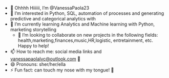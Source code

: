 - 👋 Ohhhh Hiiiiii, I’m @VanessaPaola23
- 👀 I’m interested in Python, SQL, automation of processes and generating predictive and categorical analytics with 
- 🌱 I’m currently learning Analytics and Machine learning with Python, marketing storytelling
  - 💞️ I’m looking to collaborate on new projects in the following fields: health,marketing,finances,music,HR,logistic, entretainment, etc. Happy to help!
- 📫 How to reach me: social media links and vanessapaolalvc@outlook.com 💌
- 😄 Pronouns: sher/her/ella
- ⚡ Fun fact: can touch my nose with my tongue! 👅

<!---
VanessaPaola23/VanessaPaola23 is a ✨ special ✨ repository because its `README.md` (this file) appears on your GitHub profile.
You can click the Preview link to take a look at your changes.
--->
